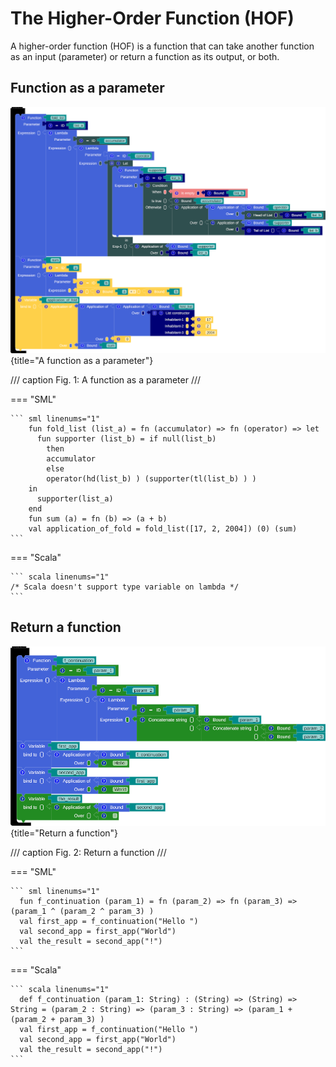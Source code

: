 # The Higher-Order Function (HOF)

A higher-order function (HOF) is a function that can take another function as an input (parameter) or return a function as its output, or both.


## Function as a parameter

![workspace](assets/images/list_fold.png){title="A function as a parameter"}

/// caption
Fig. 1: A function as a parameter
///

=== "SML"

    ``` sml linenums="1"
        fun fold_list (list_a) = fn (accumulator) => fn (operator) => let
          fun supporter (list_b) = if null(list_b)
            then
            accumulator
            else
            operator(hd(list_b) ) (supporter(tl(list_b) ) )
        in
          supporter(list_a)
        end
        fun sum (a) = fn (b) => (a + b)
        val application_of_fold = fold_list([17, 2, 2004]) (0) (sum)
    ```

=== "Scala"

    ``` scala linenums="1"
    /* Scala doesn't support type variable on lambda */
    ```


## Return a function

![workspace](assets/images/hof_return_a_function.png){title="Return a function"}

/// caption
Fig. 2: Return a function
///

=== "SML"

    ``` sml linenums="1"
      fun f_continuation (param_1) = fn (param_2) => fn (param_3) => (param_1 ^ (param_2 ^ param_3) )
      val first_app = f_continuation("Hello ")
      val second_app = first_app("World")
      val the_result = second_app("!")
    ```

=== "Scala"

    ``` scala linenums="1"
      def f_continuation (param_1: String) : (String) => (String) => String = (param_2 : String) => (param_3 : String) => (param_1 + (param_2 + param_3) )
      val first_app = f_continuation("Hello ")
      val second_app = first_app("World")
      val the_result = second_app("!")
    ```

